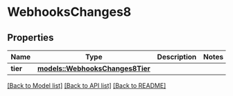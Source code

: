 # WebhooksChanges8

## Properties

Name | Type | Description | Notes
------------ | ------------- | ------------- | -------------
**tier** | [**models::WebhooksChanges8Tier**](webhooks_changes_8_tier.md) |  | 

[[Back to Model list]](../README.md#documentation-for-models) [[Back to API list]](../README.md#documentation-for-api-endpoints) [[Back to README]](../README.md)


